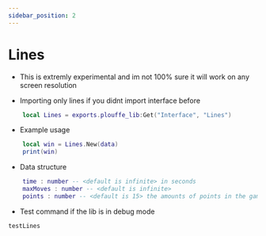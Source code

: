 ```yaml
---
sidebar_position: 2
---
```


# Lines
- This is extremly experimental and im not 100% sure it will work on any screen resolution

- Importing only lines if you didnt import interface before
```lua
    local Lines = exports.plouffe_lib:Get("Interface", "Lines")
```

- Example usage
```lua
    local win = Lines.New(data)
    print(win)
```

- Data structure 
```lua
    time : number -- <default is infinite> in seconds
    maxMoves : number -- <default is infinite>
    points : number -- <default is 15> the amounts of points in the game
```

- Test command if the lib is in debug mode 
```
testLines
```